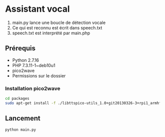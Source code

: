 # Assistant vocal

1. main.py lance une boucle de détection vocale 
2. Ce qui est reconnu est écrit dans speech.txt 
3. speech.txt est interprété par main.php

## Prérequis
- Python 2.7.16
- PHP 7.3.11-1~deb10u1
- pico2wave
- Permissions sur le dossier

### Installation pico2wave
```bash
cd packages
sudo apt-get install -f ./libttspico-utils_1.0+git20130326-3+rpi1_armhf.deb ./libttspico0_1.0+git20130326-3+rpi1_armhf.deb
```

## Lancement
```bash
python main.py
```